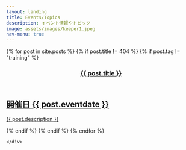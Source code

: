 ```yaml
---
layout: landing
title: Events/Topics
description: イベント情報やトピック
image: assets/images/keeper1.jpeg
nav-menu: true
---
```


<!-- Main -->
<div id="main" class="alt">

<!-- One -->
<section id="one">
	<div class="inner">


{% for post in site.posts %}
{% if post.title != 404 %}
{% if post.tag != "training" %}
	<a href="{{ post.url }}">
<header class="major">
<h3>
{{ post.title }}
</h3>
</header>
<h2>
開催日 {{ post.eventdate }}
</h2>
<p>
	{{ post.description }}
</p>
</a>
{% endif %}
{% endif %}
		{% endfor %}

	</div>
</section>

</div>
